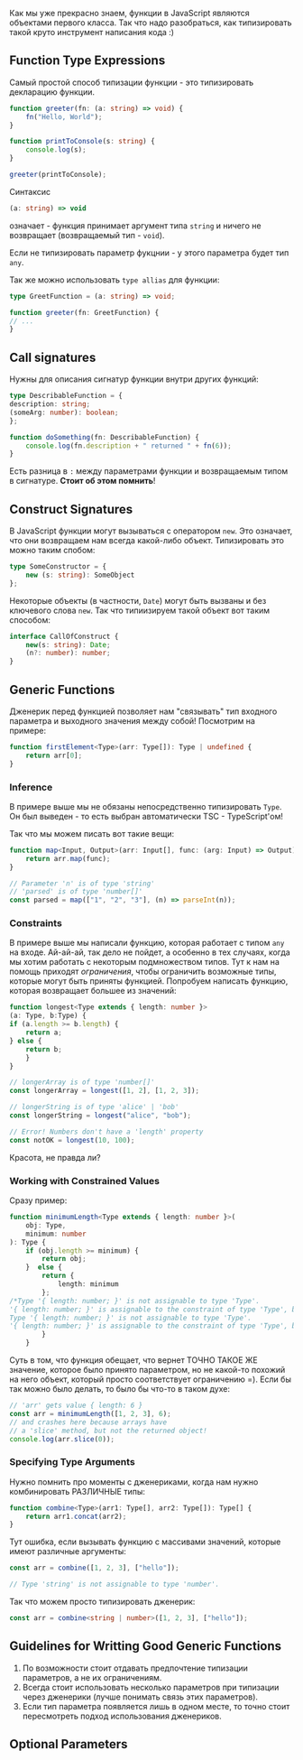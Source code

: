 Как мы уже прекрасно знаем, функции в JavaScript являются объектами первого класса.
Так что надо разобраться, как типизировать такой круто инструмент написания кода :)

## Function Type Expressions
Самый простой способ типизации функции - это типизировать декларацию функции.

```ts
function greeter(fn: (a: string) => void) {
	fn("Hello, World");
}

function printToConsole(s: string) {
	console.log(s);
}

greeter(printToConsole);
```

Синтаксис 
```ts 
(a: string) => void
```
означает - функция принимает аргумент типа `string` и ничего не возвращает (возвращаемый тип - `void`).

Если не типизировать параметр фукцнии - у этого параметра будет тип `any`.

Так же можно использовать `type allias` для функции:
```ts
type GreetFunction = (a: string) => void;

function greeter(fn: GreetFunction) {
// ...
}
```

## Call signatures
Нужны для описания сигнатур функции внутри других функций:
```ts
type DescribableFunction = {
description: string;
(someArg: number): boolean;
};

function doSomething(fn: DescribableFunction) {
	console.log(fn.description + " returned " + fn(6));
}
```

Есть разница в `:` между параметрами функции и возвращаемым типом в сигнатуре. **Стоит об этом помнить**!

## Construct Signatures
В JavaScript функции могут вызываться с оператором `new`. Это означает, что они возвращаем нам всегда какой-либо объект. Типизировать это можно таким спобом:
```ts
type SomeConstructor = {
	new (s: string): SomeObject
};
```
Некоторые объекты (в частности, `Date`) могут быть вызваны и без ключевого слова `new`. Так что типиизируем такой объект вот таким способом:
```ts
interface CallOfConstruct {
	new(s: string): Date;
	(n?: number): number;
}
```

## Generic Functions
Дженерик перед функцией позволяет нам "связывать" тип входного параметра и выходного значения между собой!
Посмотрим на примере:

```ts
function firstElement<Type>(arr: Type[]): Type | undefined {
	return arr[0];
}
```


### Inference
В примере выше мы не обязаны непосредственно типизировать `Type`. Он был выведен - то есть выбран автоматически TSC - TypeScript'ом!

Так что мы можем писать вот такие вещи:
```ts
function map<Input, Output>(arr: Input[], func: (arg: Input) => Output): Output[] {
	return arr.map(func);
}

// Parameter 'n' is of type 'string'
// 'parsed' is of type 'number[]'
const parsed = map(["1", "2", "3"], (n) => parseInt(n));
```

### Constraints
В примере выше мы написали функцию, которая работает с типом `any` на входе. Ай-ай-ай, так дело не пойдет, а особенно в тех случаях, когда мы хотим работать с некоторым подмножеством типов. 
Тут к нам на помощь приходят *ограничения*, чтобы ограничить возможные типы, которые могут быть приняты функцией.
Попробуем написать функцию, которая возвращает большее из значений:
```ts
function longest<Type extends { length: number }>
(a: Type, b:Type) {
if (a.length >= b.length) {
	return a;
} else {
	return b;
	}
}

// longerArray is of type 'number[]'
const longerArray = longest([1, 2], [1, 2, 3]);

// longerString is of type 'alice' | 'bob'
const longerString = longest("alice", "bob");

// Error! Numbers don't have a 'length' property
const notOK = longest(10, 100);
```

Красота, не правда ли?

### Working with Constrained Values
Сразу пример:
```ts
function minimumLength<Type extends { length: number }>(
	obj: Type,
	minimum: number
): Type {
	if (obj.length >= minimum) {
		return obj;
	}  else {
		return { 
			length: minimum 
		};
/*Type '{ length: number; }' is not assignable to type 'Type'. 
'{ length: number; }' is assignable to the constraint of type 'Type', but 'Type' could be instantiated with a different subtype of constraint '{ length: number; }'.
Type '{ length: number; }' is not assignable to type 'Type'.
'{ length: number; }' is assignable to the constraint of type 'Type', but 'Type' could be instantiated with a different subtype of constraint '{ length: number; }'.*/
		}
	}
```

Суть в том, что функция обещает, что вернет ТОЧНО ТАКОЕ ЖЕ значение, которое было принято параметром, но не какой-то похожий на него объект, который просто соответствует ограничению =).
Если бы так можно было делать, то было бы что-то в таком духе:
```ts
// 'arr' gets value { length: 6 }
const arr = minimumLength([1, 2, 3], 6);
// and crashes here because arrays have
// a 'slice' method, but not the returned object!
console.log(arr.slice(0));
```

### Specifying Type Arguments
Нужно помнить про моменты с дженериками, когда нам нужно комбинировать РАЗЛИЧНЫЕ типы:
```ts
function combine<Type>(arr1: Type[], arr2: Type[]): Type[] {
	return arr1.concat(arr2);
}
```

Тут ошибка, если вызывать функцию с массивами значений, которые имеют различные аргументы:
```ts
const arr = combine([1, 2, 3], ["hello"]);

// Type 'string' is not assignable to type 'number'.
```

Так что можем просто типизировать дженерик:
```ts
const arr = combine<string | number>([1, 2, 3], ["hello"]);
```

## Guidelines for Writting Good Generic Functions
1. По возможности стоит отдавать предпочтение типизации параметров, а не их ограничениям.
2. Всегда стоит использовать несколько параметров при типизации через дженерики (лучше понимать связь этих параметров).
3. Если тип параметра появляется лишь в одном месте, то точно стоит пересмотреть подход использования дженериков.

## Optional Parameters
